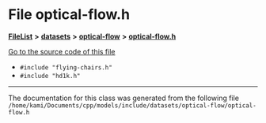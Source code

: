 

# File optical-flow.h



[**FileList**](files.md) **>** [**datasets**](dir_29ff4802398ba4a572b958e731c7adb4.md) **>** [**optical-flow**](dir_c5272f5a689662c2c5c28882f7ac0097.md) **>** [**optical-flow.h**](optical-flow_8h.md)

[Go to the source code of this file](optical-flow_8h_source.md)



* `#include "flying-chairs.h"`
* `#include "hd1k.h"`


































































------------------------------
The documentation for this class was generated from the following file `/home/kami/Documents/cpp/models/include/datasets/optical-flow/optical-flow.h`

